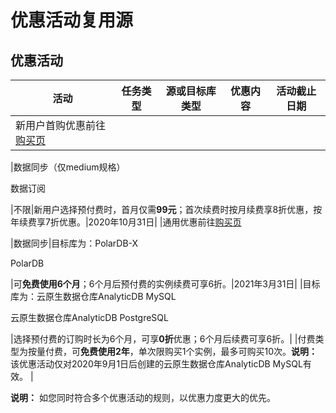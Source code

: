 # 优惠活动复用源

## 优惠活动

|活动|任务类型|源或目标库类型|优惠内容|活动截止日期|
|--|----|-------|----|------|
|新用户首购优惠前往[购买页](https://common-buy.aliyun.com/?commodityCode=dtspre)

|数据同步（仅medium规格）

数据订阅

|不限|新用户选择预付费时，首月仅需**99元**；首次续费时按月续费享8折优惠，按年续费享7折优惠。|2020年10月31日|
|通用优惠前往[购买页](https://common-buy.aliyun.com/?commodityCode=dtspre)

|数据同步|目标库为：PolarDB-X

PolarDB

|可**免费使用6个月**；6个月后预付费的实例续费可享6折。|2021年3月31日|
|目标库为：云原生数据仓库AnalyticDB MySQL

云原生数据仓库AnalyticDB PostgreSQL

|选择预付费的订购时长为6个月，可享**0折**优惠；6个月后续费可享6折。|
|付费类型为按量付费，可**免费使用2年**，单次限购买1个实例，最多可购买10次。**说明：** 该优惠活动仅对2020年9月1日后创建的云原生数据仓库AnalyticDB MySQL有效。 |

**说明：** 如您同时符合多个优惠活动的规则，以优惠力度更大的优先。


